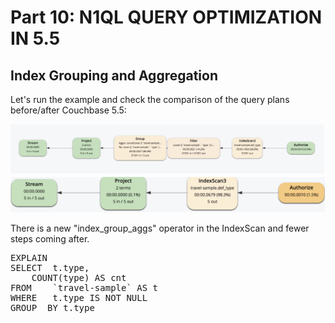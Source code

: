 # Part 10: N1QL QUERY OPTIMIZATION IN 5.5 
  
## Index Grouping and Aggregation

Let's run the example and check the comparison of the query plans before/after Couchbase 5.5:

![Old query plan](./old_gap.png)
![New query plan](./new_gap.png)

There is a new "index_group_aggs" operator in the IndexScan and fewer steps coming after.

<pre id="example">
EXPLAIN 
SELECT	t.type,
	COUNT(type) AS cnt
FROM   	`travel-sample` AS t
WHERE  	t.type IS NOT NULL
GROUP  BY t.type
</pre>

